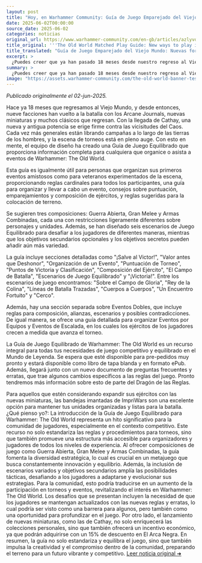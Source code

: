 ```yaml
---
layout: post
title: "Hoy, en Warhammer Community: Guía de Juego Emparejado del Viejo Mundo: Nuevas formas de jugar en el Mundo de Leyenda - Comunidad Warhammer"
date: 2025-06-02T00:00:00
source_date: 2025-06-02
categories: noticias
original_url: https://www.warhammer-community.com/en-gb/articles/azlyvdkm/the-old-world-matched-play-guide-new-ways-to-play-in-the-world-of-legend/
title_original: '''The Old World Matched Play Guide: New ways to play in the World of Legend - Warhammer Community'''
title_translated: "Guía de Juego Emparejado del Viejo Mundo: Nuevas formas de jugar en el Mundo de Leyenda - Comunidad Warhammer"
excerpt: >
  ¿Puedes creer que ya han pasado 18 meses desde nuestro regreso al Viejo Mundo? Con el regreso de nueve facciones, nuevos miniaturas y el poder ancestral de Cathay, el universo de Warhammer está más vibrante que nunca. La nueva Guía de Juego Emparejado ofrece información exhaustiva para organizar y participar en eventos, desde reglas cardinales hasta consejos sobre puntuación y composición de ejércitos. Con tres composiciones sugeridas y seis escenarios de juego, esta guía es esencial tanto para novatos como para veteranos. Prepárate para sumergirte en el competitivo mundo de Warhammer: The Old World con esta herramienta imprescindible.
summary: >
  ¿Puedes creer que ya han pasado 18 meses desde nuestro regreso al Viejo Mundo? Con el regreso de nueve facciones, nuevos miniaturas y el poder ancestral de Cathay, el universo de Warhammer está más vibrante que nunca. La nueva Guía de Juego Emparejado ofrece información exhaustiva para organizar y participar en eventos, desde reglas cardinales hasta consejos sobre puntuación y composición de ejércitos. Con tres composiciones sugeridas y seis escenarios de juego, esta guía es esencial tanto para novatos como para veteranos. Prepárate para sumergirte en el competitivo mundo de Warhammer: The Old World con esta herramienta imprescindible.
image: "https://assets.warhammer-community.com/the-old-world-banner-test.jpg"
---
```


*Publicado originalmente el 02-jun-2025.*

Hace ya 18 meses que regresamos al Viejo Mundo, y desde entonces, nueve facciones han vuelto a la batalla con los Arcane Journals, nuevas miniaturas y muchos clásicos que regresan. Con la llegada de Cathay, una nueva y antigua potencia se erige firme contra las vicisitudes del Caos. Cada vez más generales están librando campañas a lo largo de las tierras de los hombres, y la escena de torneos está en pleno auge. Con esto en mente, el equipo de diseño ha creado una Guía de Juego Equilibrado que proporciona información completa para cualquiera que organice o asista a eventos de Warhammer: The Old World.

Esta guía es igualmente útil para personas que organizan sus primeros eventos amistosos como para veteranos experimentados de la escena, proporcionando reglas cardinales para todos los participantes, una guía para organizar y llevar a cabo un evento, consejos sobre puntuación, emparejamientos y composición de ejércitos, y reglas sugeridas para la colocación de terreno.

Se sugieren tres composiciones: Guerra Abierta, Gran Melee y Armas Combinadas, cada una con restricciones ligeramente diferentes sobre personajes y unidades. Además, se han diseñado seis escenarios de Juego Equilibrado para desafiar a los jugadores de diferentes maneras, mientras que los objetivos secundarios opcionales y los objetivos secretos pueden añadir aún más variedad.

La guía incluye secciones detalladas como "¡Salve al Victor!", "Valor antes que Deshonor", "Organización de un Evento", "Puntuación de Torneo", "Puntos de Victoria y Clasificación", "Composición del Ejército", "El Campo de Batalla", "Escenarios de Juego Equilibrado" y "¡Victoria!". Entre los escenarios de juego encontramos: "Sobre el Campo de Gloria", "Rey de la Colina", "Líneas de Batalla Trazadas", "Cuerpos a Cuerpos", "Un Encuentro Fortuito" y "Cerco".

Además, hay una sección separada sobre Eventos Dobles, que incluye reglas para composición, alianzas, escenarios y posibles contradicciones. De igual manera, se ofrece una guía detallada para organizar Eventos por Equipos y Eventos de Escalada, en los cuales los ejércitos de los jugadores crecen a medida que avanza el torneo.

La Guía de Juego Equilibrado de Warhammer: The Old World es un recurso integral para todas tus necesidades de juego competitivo y equilibrado en el Mundo de Leyenda. Se espera que esté disponible para pre-pedidos muy pronto y estará disponible como libro de tapa blanda y en formato ePub. Además, llegará junto con un nuevo documento de preguntas frecuentes y erratas, que trae algunos cambios específicos a las reglas del juego. Pronto tendremos más información sobre esto de parte del Dragón de las Reglas.

Para aquellos que estén considerando expandir sus ejércitos con las nuevas miniaturas, las bandejas imantadas de ImpriWars son una excelente opción para mantener tus unidades organizadas y listas para la batalla.
¿Qué pienso yo?: La introducción de la Guía de Juego Equilibrado para Warhammer: The Old World representa un hito significativo para la comunidad de jugadores, especialmente en el contexto competitivo. Este recurso no solo estandariza las reglas y procedimientos para torneos, sino que también promueve una estructura más accesible para organizadores y jugadores de todos los niveles de experiencia. Al ofrecer composiciones de juego como Guerra Abierta, Gran Melee y Armas Combinadas, la guía fomenta la diversidad estratégica, lo cual es crucial en un metajuego que busca constantemente innovación y equilibrio. Además, la inclusión de escenarios variados y objetivos secundarios amplía las posibilidades tácticas, desafiando a los jugadores a adaptarse y evolucionar sus estrategias. Para la comunidad, esto podría traducirse en un aumento de la participación en torneos y eventos, revitalizando el interés en Warhammer: The Old World. Los desafíos que se presentan incluyen la necesidad de que los jugadores se mantengan actualizados con las nuevas reglas y erratas, lo cual podría ser visto como una barrera para algunos, pero también como una oportunidad para profundizar en el juego. Por otro lado, el lanzamiento de nuevas miniaturas, como las de Cathay, no solo enriquecerá las colecciones personales, sino que también ofrecerá un incentivo económico, ya que podrán adquirirse con un 15% de descuento en El Arca Negra. En resumen, la guía no solo estandariza y equilibra el juego, sino que también impulsa la creatividad y el compromiso dentro de la comunidad, preparando el terreno para un futuro vibrante y competitivo.
[Leer noticia original ➜](https://www.warhammer-community.com/en-gb/articles/azlyvdkm/the-old-world-matched-play-guide-new-ways-to-play-in-the-world-of-legend/)
